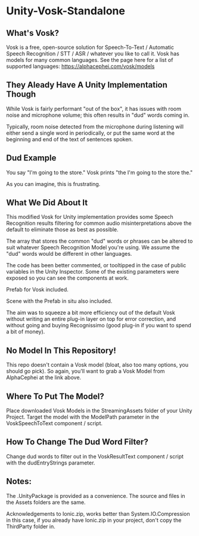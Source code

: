 # Unity-Vosk-Standalone
## What's Vosk?
 Vosk is a free, open-source solution for Speech-To-Text / Automatic Speech Recognition / STT / ASR / whatever you like to call it. Vosk has models for many common languages. See the page here for a list of supported languages: https://alphacephei.com/vosk/models
 
## They Aleady Have A Unity Implementation Though
 While Vosk is fairly performant "out of the box", it has issues with room noise and microphone volume; this often results in "dud" words coming in. 
 
 Typically, room noise detected from the microphone during listening will either send a single word in periodically, or put the same word at the beginning and end of the text of sentences spoken. 
 
## Dud Example
 You say "I'm going to the store."
 Vosk prints "the I'm going to the store the."
 
 As you can imagine, this is frustrating.

## What We Did About It 
 This modified Vosk for Unity implementation provides some Speech Recognition results filtering for common audio misinterpretations above the default to eliminate those as best as possible.
 
 The array that stores the common "dud" words or phrases can be altered to suit whatever Speech Recognition Model you're using. We assume the "dud" words would be different in other languages.
 
 The code has been better commented, or tooltipped in the case of public variables in the Unity Inspector. Some of the existing parameters were exposed so you can see the components at work.
 
 Prefab for Vosk included.
 
 Scene with the Prefab in situ also included.
 
 The aim was to squeeze a bit more efficiency out of the default Vosk without writing an entire plug-in layer on top for error correction, and without going and buying Recognissimo (good plug-in if you want to spend a bit of money).

## No Model In This Repository!
 This repo doesn't contain a Vosk model (bloat, also too many options, you should go pick). So again, you'll want to grab a Vosk Model from AlphaCephei at the link above.
 
## Where To Put The Model?
 
 Place downloaded Vosk Models in the StreamingAssets folder of your Unity Project. Target the model with the ModelPath parameter in the VoskSpeechToText component / script.

## How To Change The Dud Word Filter?
 Change dud words to filter out in the VoskResultText component / script with the dudEntryStrings parameter.
 
## Notes:
 The .UnityPackage is provided as a convenience. The source and files in the Assets folders are the same.
 
 Acknowledgements to Ionic.zip, works better than System.IO.Compression in this case, if you already have Ionic.zip in your project, don't copy the ThirdParty folder in.
 